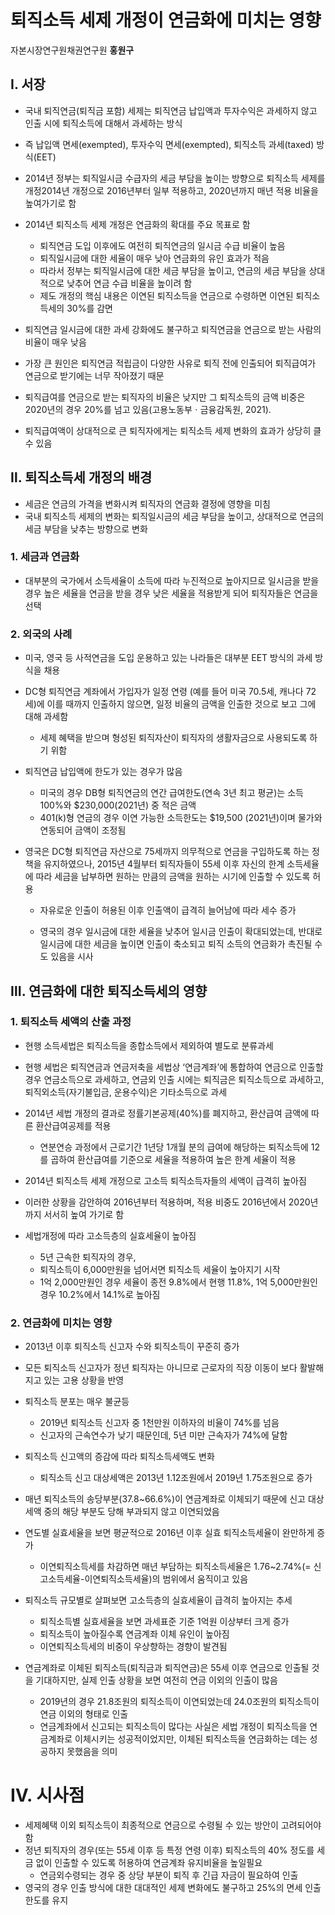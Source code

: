 # 퇴직소득 세제 개정이 연금화에 미치는 영향

자본시장연구원채권연구원 **홍원구**

## Ⅰ. 서장    
 
- 국내 퇴직연금(퇴직금 포함) 세제는 퇴직연금 납입액과 투자수익은 과세하지 않고 인출 시에 퇴직소득에 대해서 과세하는 방식
- 즉 납입액 면세(exempted), 투자수익 면세(exempted), 퇴직소득 과세(taxed) 방식(EET)
- 2014년 정부는 퇴직일시금 수급자의 세금 부담을 높이는 방향으로 퇴직소득 세제를 개정2014년 개정으로 2016년부터 일부 적용하고, 2020년까지 매년 적용 비율을 높여가기로 함
 
- 2014년 퇴직소득 세제 개정은 연금화의 확대를 주요 목표로 함
  - 퇴직연금 도입 이후에도 여전히 퇴직연금의 일시금 수급 비율이 높음
  - 퇴직일시금에 대한 세율이 매우 낮아 연금화의 유인 효과가 적음
  - 따라서 정부는 퇴직일시금에 대한 세금 부담을 높이고, 연금의 세금 부담을 상대적으로 낮추어 연금 수급 비율을 높이려 함
  - 제도 개정의 핵심 내용은 이연된 퇴직소득을 연금으로 수령하면 이연된 퇴직소득세의 30%를 감면
 
- 퇴직연금 일시금에 대한 과세 강화에도 불구하고 퇴직연금을 연금으로 받는 사람의 비율이 매우 낮음 
- 가장 큰 원인은 퇴직연금 적립금이 다양한 사유로 퇴직 전에 인출되어 퇴직급여가 연금으로 받기에는 너무 작아졌기 때문
- 퇴직급여를 연금으로 받는 퇴직자의 비율은 낮지만 그 퇴직소득의 금액 비중은 2020년의 경우 20%를 넘고 있음(고용노동부ㆍ금융감독원, 2021). 
 - 퇴직급여액이 상대적으로 큰 퇴직자에게는 퇴직소득 세제 변화의 효과가 상당히 클 수 있음
 
  
## Ⅱ. 퇴직소득세 개정의 배경    
 
- 세금은 연금의 가격을 변화시켜 퇴직자의 연금화 결정에 영향을 미침
- 국내 퇴직소득 세제의 변화는 퇴직일시금의 세금 부담을 높이고, 상대적으로 연금의 세금 부담을 낮추는 방향으로 변화
 
### 1. 세금과 연금화
 
- 대부분의 국가에서 소득세율이 소득에 따라 누진적으로 높아지므로 일시금을 받을 경우 높은 세율을 연금을 받을 경우 낮은 세율을 적용받게 되어 퇴직자들은 연금을 선택

### 2.  외국의 사례
 
- 미국, 영국 등 사적연금을 도입 운용하고 있는 나라들은 대부분 EET 방식의 과세 방식을 채용

- DC형 퇴직연금 계좌에서 가입자가 일정 연령 (예를 들어 미국 70.5세, 캐나다 72세)에 이를 때까지 인출하지 않으면, 일정 비율의 금액을 인출한 것으로 보고 그에 대해 과세함
  - 세제 혜택을 받으며 형성된 퇴직자산이 퇴직자의 생활자금으로 사용되도록 하기 위함

- 퇴직연금 납입액에 한도가 있는 경우가 많음
  - 미국의 경우 DB형 퇴직연금의 연간 급여한도(연속 3년 최고 평균)는 소득 100%와  $230,000(2021년) 중 적은 금액
  - 401(k)형 연금의 경우 이연 가능한 소득한도는 $19,500 (2021년)이며 물가와 연동되어 금액이 조정됨
 
- 영국은 DC형 퇴직연금 자산으로 75세까지 의무적으로 연금을 구입하도록 하는 정책을 유지하였으나, 2015년 4월부터 퇴직자들이 55세 이후 자신의 한계 소득세율에 따라 세금을 납부하면 원하는 만큼의 금액을 원하는 시기에 인출할 수 있도록 허용
  - 자유로운 인출이 허용된 이후 인출액이 급격히 늘어남에 따라 세수 증가

  - 영국의 경우 일시금에 대한 세율을 낮추어 일시금 인출이 확대되었는데, 반대로 일시금에 대한 세금을 높이면 인출이 축소되고 퇴직 소득의 연금화가 촉진될 수도 있음을 시사

## Ⅲ. 연금화에 대한 퇴직소득세의 영향 

### 1. 퇴직소득 세액의 산출 과정

- 현행 소득세법은 퇴직소득을 종합소득에서 제외하여 별도로 분류과세

- 현행 세법은 퇴직연금과 연금저축을 세법상 ‘연금계좌’에 통합하여 연금으로 인출할 경우 연금소득으로 과세하고, 연금외 인출 시에는 퇴직금은 퇴직소득으로 과세하고, 퇴직외소득(자기불입금, 운용수익)은 기타소득으로 과세

- 2014년 세법 개정의 결과로 정률기본공제(40%)를 폐지하고, 환산급여 금액에 따른 환산급여공제를 적용
  - 연분연승 과정에서 근로기간 1년당 1개월 분의 급여에 해당하는 퇴직소득에 12를 곱하여 환산급여를 기준으로 세율을 적용하여 높은 한계 세율이 적용
-  2014년 퇴직소득 세제 개정으로 고소득 퇴직소득자들의 세액이 급격히 높아짐
  - 이러한 상황을 감안하여 2016년부터 적용하며, 적용 비중도 2016년에서 2020년까지 서서히 높여 가기로 함

- 세법개정에 따라 고소득층의 실효세율이 높아짐
  - 5년 근속한 퇴직자의 경우, 
  - 퇴직소득이 6,000만원을 넘어서면 퇴직소득 세율이 높아지기 시작
  - 1억 2,000만원인 경우 세율이 종전 9.8%에서 현행 11.8%, 1억 5,000만원인 경우 10.2%에서 14.1%로 높아짐

### 2. 연금화에 미치는 영향

- 2013년 이후 퇴직소득 신고자 수와 퇴직소득이 꾸준히 증가
- 모든 퇴직소득 신고자가 정년 퇴직자는 아니므로 근로자의 직장 이동이 보다 활발해지고 있는 고용 상황을 반영

- 퇴직소득 분포는 매우 불균등
  - 2019년 퇴직소득 신고자 중 1천만원 이하자의 비율이 74%를 넘음
  - 신고자의 근속연수가 낮기 때문인데, 5년 미만 근속자가 74%에 달함

- 퇴직소득 신고액의 증감에 따라 퇴직소득세액도 변화
  - 퇴직소득 신고 대상세액은 2013년 1.12조원에서 2019년 1.75조원으로 증가

- 매년 퇴직소득의 송당부분(37.8~66.6%)이 연금계좌로 이체되기 때문에 신고 대상세액 중의 해당 부분도 당해 부과되지 않고 이연되었음

- 연도별 실효세율을 보면 평균적으로 2016년 이후 실효 퇴직소득세율이 완만하게 증가
  - 이연퇴직소득세를 차감하면 매년 부담하는 퇴직소득세율은 1.76~2.74%(= 신고소득세율-이연퇴직소득세율)의 범위에서 움직이고 있음

- 퇴직소득 규모별로 살펴보면 고소득층의 실효세율이 급격히 높아지는 추세
  - 퇴직소득별 실효세율을 보면 과세표준 기준 1억원 이상부터 크게 증가
  - 퇴직소득이 높아질수록 연금계좌 이체 유인이 높아짐
  - 이연퇴직소득세의 비중이 우상향하는 경향이 발견됨

- 연금계좌로 이체된 퇴직소득(퇴직금과 퇴직연금)은 55세 이후 연금으로 인출될 것을 기대하지만, 실제 인출 상황을 보면 여전히 연금 이외의 인출이 많음
  - 2019년의 경우 21.8조원의 퇴직소득이 이연되었는데 24.0조원의 퇴직소득이 연금 이외의 형태로 인출
  - 연금계좌에서 신고되는 퇴직소득이 많다는 사실은 세법 개정이 퇴직소득을 연금계좌로 이체시키는 성공적이었지만, 이체된 퇴직소득을 연금화하는 데는 성공하지 못했음을 의미

# Ⅳ. 시사점

- 세제혜택 이외 퇴직소득이 최종적으로 연금으로 수령될 수 있는 방안이 고려되어야 함
- 정년 퇴직자의 경우(또는 55세 이후 등 특정 연령 이후) 퇴직소득의 40% 정도를 세금 없이 인출할 수 있도록 허용하여 연금계좌 유지비율을 높일필요
  - 연금외수령되는 경우 중 상당 부분이 퇴직 후 긴급 자금이 필요하여 인출
- 영국의 경우 인출 방식에 대한 대대적인 세제 변화에도 불구하고 25%의 면세 인출 한도를 유지
